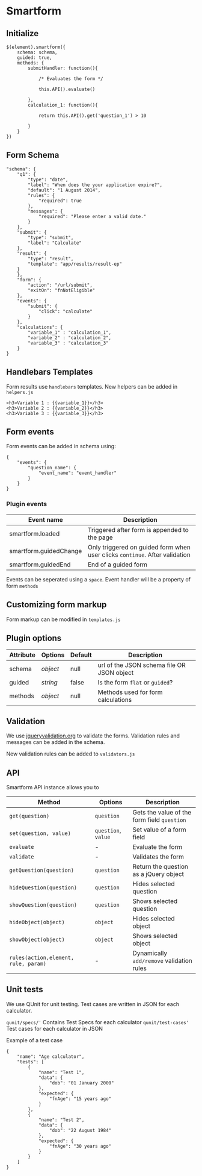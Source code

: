 # Smartform

## Initialize

```
$(element).smartform({
    schema: schema,
    guided: true,
    methods: {
        submitHandler: function(){
            
            /* Evaluates the form */
            
            this.API().evaluate()

        },
        calculation_1: function(){
            
            return this.API().get('question_1') > 10
            
        }
    }
})

```

## Form Schema

```
"schema": {
    "q1": {
        "type": "date",
        "label": "When does the your application expire?",
        "default": "1 August 2014",
        "rules": {
            "required": true
        },
        "messages": {
            "required": "Please enter a valid date."
        }
    },
    "submit": {
        "type": "submit",
        "label": "Calculate"
    },
    "result": {
        "type": "result",
        "template": "app/results/result-ep"
    }
    },
    "form": {
        "action": "/url/submit",
        "exitOn": "fnNotEligible"
    },
    "events": {        
        "submit": {
            "click": "calculate"
        }
    },
    "calculations": {        
        "variable_1" : "calculation_1",
        "variable_2" : "calculation_2",
        "variable_3" : "calculation_3"
    }
}
```

## Handlebars Templates

Form results use `handlebars` templates. New helpers can be added in `helpers.js`

```
<h3>Variable 1 : {{variable_1}}</h3>
<h3>Variable 2 : {{variable_2}}</h3>
<h3>Variable 3 : {{variable_3}}</h3>
```

## Form events
Form events can be added in schema using:

```
{
    "events": {
        "question_name": {
            "event_name": "event_handler"
        }
    }
}
```

### Plugin events
Event name | Description
--- | ---
smartform.loaded | Triggered after form is appended to the page
smartform.guidedChange | Only triggered on guided form when user clicks `continue`. After validation
smartform.guidedEnd | End of a guided form

Events can be seperated using a `space`. Event handler will be a property of form `methods`

## Customizing form markup

Form markup can be modified in `templates.js`

## Plugin options
Attribute | Options | Default | Description
--- | --- | --- | ---
schema | *object* | null | url of the JSON schema file OR JSON object
guided | *string* | false | Is the form `flat` or `guided`?
methods | *object* | null | Methods used for form calculations


## Validation
We use [jqueryvalidation.org](jqueryvalidation.org) to validate the forms. Validation rules and messages can be added in the schema.

New validation rules can be added to `validators.js`

## API

Smartform API instance allows you to 

Method | Options | Description
--- | --- | ---
`get(question)` | `question` | Gets the value of the form field `question`
`set(question, value)` | `question`, `value` | Set value of a form field
`evaluate` | - | Evaluate the form
`validate` | - | Validates the form
`getQuestion(question)` | `question` | Return the question as a jQuery object
`hideQuestion(question)` | `question` | Hides selected question
`showQuestion(question)` | `question` | Shows selected question
`hideObject(object)` | `object` | Hides selected object
`showObject(object)` | `object` | Shows selected object
`rules(action,element, rule, param)` | - | Dynamically `add/remove` validation rules

## Unit tests

We use QUnit for unit testing. Test cases are written in JSON for each calculator. 

`qunit/specs/'` Contains Test Specs for each calculator
`qunit/test-cases'` Test cases for each calculator in JSON

Example of a test case

```
{
    "name": "Age calculator",
    "tests": [
        {
            "name": "Test 1",
            "data": {
                "dob": "01 January 2000"
            },
            "expected": {
                "fnAge": "15 years ago"
            }
        },
        {
            "name": "Test 2",
            "data": {
                "dob": "22 August 1984"
            },
            "expected": {
                "fnAge": "30 years ago"
            }
        }
    ]
}
```